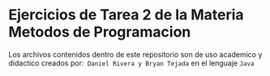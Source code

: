 # Ejercicios de Tarea 2 de la Materia Metodos de Programacion

Los archivos contenidos dentro de este repositorio son de uso academico y didactico creados por:`` Daniel Rivera y Bryan Tejada`` en el lenguaje `Java`

